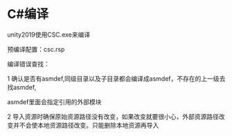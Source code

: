 # C\#编译

unity2019使用CSC.exe来编译

预编译配置：csc.rsp

编译错误查找：

1 确认是否有asmdef,同级目录以及子目录都会编译成asmdef，不存在的上一级去找asmdef,

asmdef里面会指定引用的外部模块

2  导入资源时确保原始资源路径没有改变，如果改变就要很小心，外部资源路径改变并不会使本地资源路径改变。只能删除本地资源再导入





